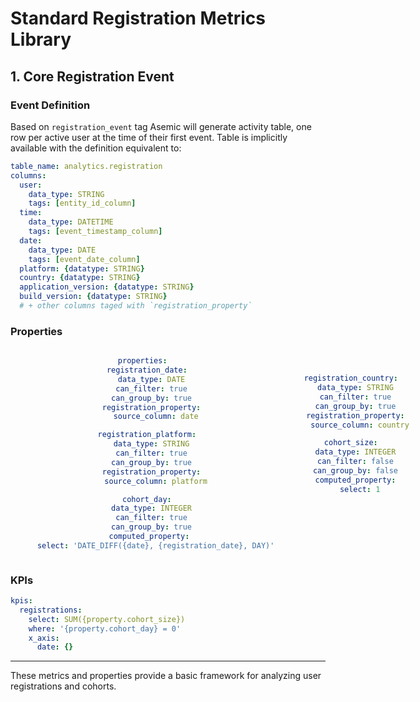 # Standard Registration Metrics Library

## 1. Core Registration Event

### Event Definition

Based on `registration_event` tag Asemic will generate activity table, one row per active user at the time of their first event. Table is implicitly available with the definition equivalent to:

```yaml
table_name: analytics.registration
columns:
  user:
    data_type: STRING
    tags: [entity_id_column]
  time:
    data_type: DATETIME
    tags: [event_timestamp_column]
  date:
    data_type: DATE
    tags: [event_date_column]
  platform: {datatype: STRING}
  country: {datatype: STRING}
  application_version: {datatype: STRING}
  build_version: {datatype: STRING}
  # + other columns taged with `registration_property`
```

### Properties


<div style="text-align: center; display: grid; grid-template-columns: 1fr 15px 1fr;">
  <div>

```yaml
properties:
  registration_date:
    data_type: DATE
    can_filter: true
    can_group_by: true
    registration_property:
      source_column: date

  registration_platform:
    data_type: STRING
    can_filter: true
    can_group_by: true
    registration_property:
      source_column: platform

  cohort_day:
    data_type: INTEGER
    can_filter: true
    can_group_by: true
    computed_property: 
      select: 'DATE_DIFF({date}, {registration_date}, DAY)'
```
  </div>
  <div>
  </div>
  <div>

```yaml


  registration_country:
    data_type: STRING
    can_filter: true
    can_group_by: true
    registration_property:
      source_column: country

  cohort_size:
    data_type: INTEGER
    can_filter: false
    can_group_by: false
    computed_property:
      select: 1
```

  </div>
</div>

### KPIs

```yaml
kpis:
  registrations:
    select: SUM({property.cohort_size})
    where: '{property.cohort_day} = 0'
    x_axis:
      date: {}
```

---
These metrics and properties provide a basic framework for analyzing user registrations and cohorts.